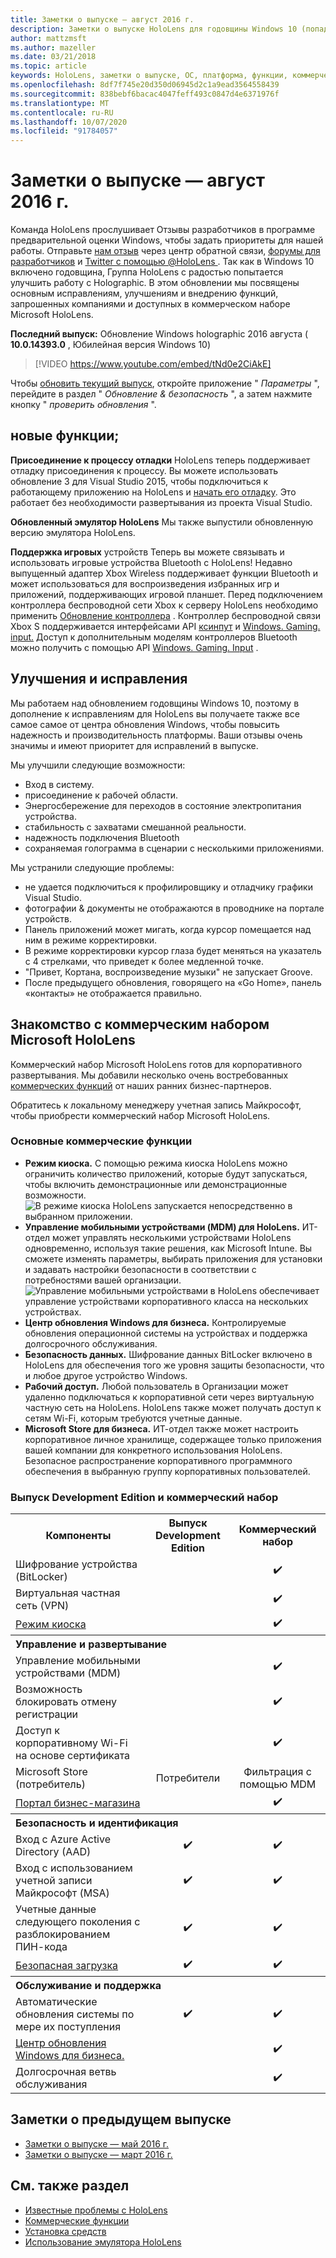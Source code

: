 ```yaml
---
title: Заметки о выпуске — август 2016 г.
description: Заметки о выпуске HoloLens для годовщины Windows 10 (попадают 2016)
author: mattzmsft
ms.author: mazeller
ms.date: 03/21/2018
ms.topic: article
keywords: HoloLens, заметки о выпуске, ОС, платформа, функции, коммерческий набор
ms.openlocfilehash: 8df7f745e20d350d06945d2c1a9ead3564558439
ms.sourcegitcommit: 838bebf6bacac4047feff493c0847d4e6371976f
ms.translationtype: MT
ms.contentlocale: ru-RU
ms.lasthandoff: 10/07/2020
ms.locfileid: "91784057"
---
```

# <a name="release-notes---august-2016"></a>Заметки о выпуске — август 2016 г.

Команда HoloLens прослушивает Отзывы разработчиков в программе предварительной оценки Windows, чтобы задать приоритеты для нашей работы. Отправьте [нам отзыв](https://docs.microsoft.com/windows/mixed-reality/give-us-feedback) через центр обратной связи, [форумы для разработчиков](https://forums.hololens.com) и [Twitter с помощью @HoloLens ](https://twitter.com/hololens). Так как в Windows 10 включено годовщина, Группа HoloLens с радостью попытается улучшить работу с Holographic. В этом обновлении мы посвящены основным исправлениям, улучшениям и внедрению функций, запрошенных компаниями и доступных в коммерческом наборе Microsoft HoloLens.

**Последний выпуск:** Обновление Windows holographic 2016 августа ( **10.0.14393.0** , Юбилейная версия Windows 10)

>[!VIDEO https://www.youtube.com/embed/tNd0e2CiAkE]

Чтобы [обновить текущий выпуск](https://docs.microsoft.com/windows/mixed-reality/updating-hololens), откройте приложение " *Параметры* ", перейдите в раздел " *Обновление & безопасность* ", а затем нажмите кнопку " *проверить обновления* ".

## <a name="new-features"></a>новые функции;

**Присоединение к процессу отладки** HoloLens теперь поддерживает отладку присоединения к процессу. Вы можете использовать обновление 3 для Visual Studio 2015, чтобы подключиться к работающему приложению на HoloLens и [начать его отладку](https://docs.microsoft.com/windows/mixed-reality/develop/platform-capabilities-and-apis/using-visual-studio#debugging-an-installed-or-running-app). Это работает без необходимости развертывания из проекта Visual Studio.

**Обновленный эмулятор HoloLens** Мы также выпустили обновленную версию эмулятора HoloLens.

**Поддержка игровых** устройств Теперь вы можете связывать и использовать игровые устройства Bluetooth с HoloLens! Недавно выпущенный адаптер Xbox Wireless поддерживает функции Bluetooth и может использоваться для воспроизведения избранных игр и приложений, поддерживающих игровой планшет. Перед подключением контроллера беспроводной сети Xbox к серверу HoloLens необходимо применить [Обновление контроллера](https://support.xbox.com/xbox-one/accessories/update-controller-for-stereo-headset-adapter) . Контроллер беспроводной связи Xbox S поддерживается интерфейсами API [ксинпут](https://msdn.microsoft.com/library/windows/desktop/hh405053(v=vs.85).aspx) и [Windows. Gaming. input.](https://msdn.microsoft.com/library/windows/apps/windows.gaming.input.aspx) Доступ к дополнительным моделям контроллеров Bluetooth можно получить с помощью API [Windows. Gaming. Input](https://msdn.microsoft.com/library/windows/apps/windows.gaming.input.aspx) .

## <a name="improvements-and-fixes"></a>Улучшения и исправления

Мы работаем над обновлением годовщины Windows 10, поэтому в дополнение к исправлениям для HoloLens вы получаете также все самое самое от центра обновления Windows, чтобы повысить надежность и производительность платформы. Ваши отзывы очень значимы и имеют приоритет для исправлений в выпуске.

Мы улучшили следующие возможности:
* Вход в систему.
* присоединение к рабочей области.
* Энергосбережение для переходов в состояние электропитания устройства.
* стабильность с захватами смешанной реальности.
* надежность подключения Bluetooth
* сохраняемая голограмма в сценарии с несколькими приложениями.

Мы устранили следующие проблемы:
* не удается подключиться к профилировщику и отладчику графики Visual Studio.
* фотографии & документы не отображаются в проводнике на портале устройств.
* Панель приложений может мигать, когда курсор помещается над ним в режиме корректировки.
* В режиме корректировки курсор глаза будет меняться на указатель с 4 стрелками, что приведет к более медленной точке.
* "Привет, Кортана, воспроизведение музыки" не запускает Groove.
* После предыдущего обновления, говорящего на «Go Home», панель «контакты» не отображается правильно.

## <a name="introducing-microsoft-hololens-commercial-suite"></a>Знакомство с коммерческим набором Microsoft HoloLens

Коммерческий набор Microsoft HoloLens готов для корпоративного развертывания. Мы добавили несколько очень востребованных [коммерческих функций](https://docs.microsoft.com/windows/mixed-reality/commercial-features) от наших ранних бизнес-партнеров.

Обратитесь к локальному менеджеру учетная запись Майкрософт, чтобы приобрести коммерческий набор Microsoft HoloLens.

### <a name="key-commercial-features"></a>Основные коммерческие функции 

* **Режим киоска.** С помощью режима киоска HoloLens можно ограничить количество приложений, которые будут запускаться, чтобы включить демонстрационные или демонстрационные возможности.<br>
  ![В режиме киоска HoloLens запускается непосредственно в выбранном приложении.](images/201608-kioskmode-400px.png)
* **Управление мобильными устройствами (MDM) для HoloLens.** ИТ-отдел может управлять несколькими устройствами HoloLens одновременно, используя такие решения, как Microsoft Intune. Вы сможете изменять параметры, выбирать приложения для установки и задавать настройки безопасности в соответствии с потребностями вашей организации.<br>
  ![Управление мобильными устройствами в HoloLens обеспечивает управление устройствами корпоративного класса на нескольких устройствах.](images/201608-enterprisemanagement-400px.png)
* **Центр обновления Windows для бизнеса.** Контролируемые обновления операционной системы на устройствах и поддержка долгосрочного обслуживания.
* **Безопасность данных.** Шифрование данных BitLocker включено в HoloLens для обеспечения того же уровня защиты безопасности, что и любое другое устройство Windows.
* **Рабочий доступ.** Любой пользователь в Организации может удаленно подключаться к корпоративной сети через виртуальную частную сеть на HoloLens. HoloLens также может получать доступ к сетям Wi-Fi, которым требуются учетные данные.
* **Microsoft Store для бизнеса.** ИТ-отдел также может настроить корпоративное личное хранилище, содержащее только приложения вашей компании для конкретного использования HoloLens. Безопасное распространение корпоративного программного обеспечения в выбранную группу корпоративных пользователей.

### <a name="development-edition-vs-commercial-suite"></a>Выпуск Development Edition и коммерческий набор

<table>
<tr>
<th>Компоненты</th><th>Выпуск Development Edition</th><th>Коммерческий набор</th>
</tr><tr>
<td>Шифрование устройства (BitLocker)</td><td></td><td style="text-align: center;">✔️</td>
</tr><tr>
<td>Виртуальная частная сеть (VPN)</td><td></td><td style="text-align: center;">✔️</td>
</tr><tr>
<td><a href="https://docs.microsoft.com/windows/mixed-reality/develop/platform-capabilities-and-apis/using-the-windows-device-portal#kiosk-mode">Режим киоска</a></td><td></td><td style="text-align: center;">✔️</td>
</tr><tr>
<th colspan="3" style="text-align: left;"> Управление и развертывание</th>
</tr><tr>
<td>Управление мобильными устройствами (MDM)</td><td style="text-align: center;"></td><td style="text-align: center;">✔️</td>
</tr><tr>
<td>Возможность блокировать отмену регистрации</td><td></td><td style="text-align: center;">✔️</td>
</tr><tr>
<td>Доступ к корпоративному Wi-Fi на основе сертификата</td><td></td><td style="text-align: center;">✔️</td>
</tr><tr>
<td>Microsoft Store (потребитель)</td><td style="text-align: center;">Потребители</td><td style="text-align: center;">Фильтрация с помощью MDM</td>
</tr><tr>
<td><a href="https://technet.microsoft.com/itpro/windows/manage/working-with-line-of-business-apps">Портал бизнес-магазина</a></td><td></td><td style="text-align: center;">✔️</td>
</tr><tr>
<th colspan="3" style="text-align: left;"> Безопасность и идентификация</th>
</tr><tr>
<td>Вход с Azure Active Directory (AAD)</td><td style="text-align: center;">✔️</td><td style="text-align: center;">✔️</td>
</tr><tr>
<td>Вход с использованием учетной записи Майкрософт (MSA)</td><td style="text-align: center;">✔️</td><td style="text-align: center;">✔️</td>
</tr><tr>
<td>Учетные данные следующего поколения с разблокированием ПИН-кода</td><td style="text-align: center;">✔️</td><td style="text-align: center;">✔️</td>
</tr><tr>
<td><a href="https://msdn.microsoft.com/windows/hardware/commercialize/manufacture/desktop/secure-boot-overview">Безопасная загрузка</a></td><td style="text-align: center;">✔️</td><td style="text-align: center;">✔️</td>
</tr><tr>
<th colspan="3" style="text-align: left;"> Обслуживание и поддержка</th>
</tr><tr>
<td>Автоматические обновления системы по мере их поступления</td><td style="text-align: center;">✔️</td><td style="text-align: center;">✔️</td>
</tr><tr>
<td><a href="https://technet.microsoft.com/itpro/windows/plan/windows-update-for-business">Центр обновления Windows для бизнеса.</a></td><td></td><td style="text-align: center;">✔️</td>
</tr><tr>
<td>Долгосрочная ветвь обслуживания</td><td></td><td style="text-align: center;">✔️</td>
</tr>
</table>

## <a name="prior-release-notes"></a>Заметки о предыдущем выпуске
* [Заметки о выпуске — май 2016 г.](release-notes-may-2016.md)
* [Заметки о выпуске — март 2016 г.](release-notes-march-2016.md)

## <a name="see-also"></a>См. также раздел
* [Известные проблемы с HoloLens](https://docs.microsoft.com/windows/mixed-reality/hololens-known-issues)
* [Коммерческие функции](https://docs.microsoft.com/windows/mixed-reality/commercial-features)
* [Установка средств](https://docs.microsoft.com/windows/mixed-reality/develop/install-the-tools)
* [Использование эмулятора HoloLens](https://docs.microsoft.com/windows/mixed-reality/develop/platform-capabilities-and-apis/using-the-hololens-emulator)
